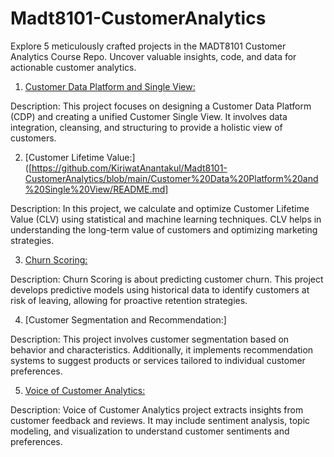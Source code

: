 # Madt8101-CustomerAnalytics

Explore 5 meticulously crafted projects in the MADT8101 Customer Analytics Course Repo. Uncover valuable insights, code, and data for actionable customer analytics.

1. [Customer Data Platform and Single View:](https://github.com/KiriwatAnantakul/Madt8101-CustomerAnalytics/blob/main/Customer%20Data%20Platform%20and%20Single%20View/README.md)

Description: This project focuses on designing a Customer Data Platform (CDP) and creating a unified Customer Single View. It involves data integration, cleansing, and structuring to provide a holistic view of customers.

2. [Customer Lifetime Value:]([https://github.com/KiriwatAnantakul/Madt8101-CustomerAnalytics/blob/main/Customer%20Data%20Platform%20and%20Single%20View/README.md]

Description: In this project, we calculate and optimize Customer Lifetime Value (CLV) using statistical and machine learning techniques. CLV helps in understanding the long-term value of customers and optimizing marketing strategies.

3. [Churn Scoring:](https://github.com/KiriwatAnantakul/Madt8101-CustomerAnalytics/blob/main/Customer%20Scoring/README.md)

Description: Churn Scoring is about predicting customer churn. This project develops predictive models using historical data to identify customers at risk of leaving, allowing for proactive retention strategies.

4. [Customer Segmentation and Recommendation:]

Description: This project involves customer segmentation based on behavior and characteristics. Additionally, it implements recommendation systems to suggest products or services tailored to individual customer preferences.

5. [Voice of Customer Analytics:](https://github.com/KiriwatAnantakul/Madt8101-CustomerAnalytics/blob/main/README.md)

Description: Voice of Customer Analytics project extracts insights from customer feedback and reviews. It may include sentiment analysis, topic modeling, and visualization to understand customer sentiments and preferences.


